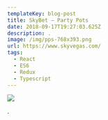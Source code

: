 ```yaml
---
templateKey: blog-post
title: SkyBet – Party Pots
date: 2018-09-17T19:27:03.625Z
description: . 
image: /img/pps-768x393.png
url: https://www.skyvegas.com/
tags:
  - React
  - ES6
  - Redux
  - Typescript
---
```

![](/img/pps-768x393.png)

.
